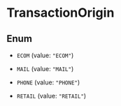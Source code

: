 

# TransactionOrigin

## Enum


* `ECOM` (value: `"ECOM"`)

* `MAIL` (value: `"MAIL"`)

* `PHONE` (value: `"PHONE"`)

* `RETAIL` (value: `"RETAIL"`)



